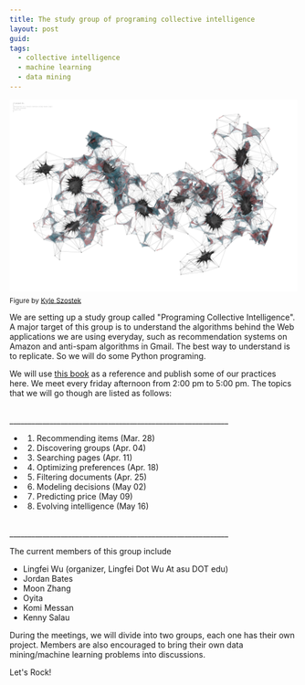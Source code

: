 ```yaml
---
title: The study group of programing collective intelligence
layout: post
guid: 
tags:
  - collective intelligence
  - machine learning
  - data mining
---
```



![bell](/media/files/2014-03-20-The-study-group-of-programing-collective-intelligence/swarmnetwork.jpg)
<sub>Figure by [Kyle Szostek](http://f12arc451.wordpress.com/category/kyle-szostek/)</sub>

We are setting up a study group called "Programing Collective Intelligence". A major target of this group is to understand the algorithms behind the Web applications we are using everyday, such as recommendation systems on Amazon and anti-spam algorithms in Gmail. The best way to understand is to replicate. So we will do some Python programing. 

We will use [this book](http://shop.oreilly.com/product/9780596529321.do) as a reference and publish some of our practices here. We meet every friday afternoon from 2:00 pm to 5:00 pm. The topics that we will go though are listed as follows:

<br>____________________________________________________________
<br>

+ 1. Recommending items (Mar. 28)
+ 2. Discovering groups (Apr. 04)
+ 3. Searching pages (Apr. 11)
+ 4. Optimizing preferences (Apr. 18)
+ 5. Filtering documents (Apr. 25)
+ 6. Modeling decisions (May 02)
+ 7. Predicting price (May 09)
+ 8. Evolving intelligence (May 16)


<br>____________________________________________________________
<br>


The current members of this group include


+ Lingfei Wu (organizer, Lingfei Dot Wu At asu DOT edu)
+ Jordan Bates
+ Moon Zhang
+ Oyita
+ Komi Messan
+ Kenny Salau


During the meetings, we will divide into two groups, each one has their own project. Members are also encouraged to bring their own data mining/machine learning problems into discussions.  

Let's Rock!


